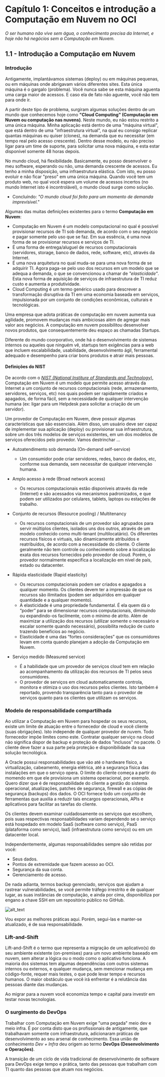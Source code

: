 # Capítulo 1: Conceitos e introdução a Computação em Nuvem no OCI

_O ser humano não vive sem água, o conhecimento precisa da Internet, e hoje não há negócios sem a Computação em Nuvem._

## 1.1 - Introdução a Computação em Nuvem

### __Introdução__

Antigamente, implantávamos sistemas (deploy) ou em máquinas pequenas, ou em máquinas onde abrigavam vários diferentes sites. Esta única máquina é o gargalo (problema). Você nunca sabe se esta máquina aguenta uma carga maior de acessos. E caso ela de fato não aguente, você não tem para onde ir.

A partir deste tipo de problema, surgiram algumas soluções dentro de um mundo que conhecemos hoje como **"Cloud Computing" (Computação em Nuvem ou computação nas nuvens)**. Neste mundo, eu não estou restrito a uma única máquina. Minha aplicação está dentro de uma "máquina virtual", que está dentro de uma "infraestrutura virtual", na qual eu consigo replicar quantas máquinas eu quiser (clones), na demanda que eu necessitar (em tempo real pelo acesso crescente). Dentro desse modelo, eu não preciso ligar para um time de suporte, para solicitar uma nova máquina, e esta estar disponível somente 48 horas depois.

No mundo cloud, há flexibilidade. Basicamente, eu posso desenvolver o meu software, esperando ou não, uma demanda crescente de acessos. Eu tenho a minha disposição, uma infraestrutura elástica. Com isto, eu posso evoluir e não ficar "preso" em uma única máquina. Quando você tem um produto web, no qual você espera um volume de acessos incertos (no mundo Internet isto é incontrolável), o mundo cloud surge como solução.

- Concluíndo: _"O mundo cloud foi feito para um momento de demanda imprevísivel."_

Algumas das muitas definições existentes para o termo **Computação em Nuvem**:

- Computação em Nuvem é um modelo computacional no qual é possível provisionar recursos de TI sob demanda, de acordo com o seu negócio e pagar somente pelo uso que se faz. Em sua essência, é uma nova forma de se provisionar recursos e serviços de TI.
- É uma forma de entrega/aluguel de recursos computacionais (servidores, storage, banco de dados, rede, software, etc), através da Internet.
- É uma nova arquitetura  no qual muda-se para uma nova forma de se adquirir TI. Agora paga-se pelo uso dos recursos em um modelo que se adequa a demanda, o que se convencionou a chamar de _"elasticidade"_. Esta nova forma de aquisição de serviços de infraestrutura de TI reduz custo e aumenta a produtividade.
- Cloud Computing é um termo genérico usado para descrever a transformação disruptiva da TI em uma economia baseada em serviços, impulsionada por um conjunto de condições econômicas, culturais e tecnológicas.

Uma empresa que adota práticas de computação em nuvem aumenta sua agilidade, promovem mudanças mais ambiciosas além de agregar mais valor aos negócios. A computação em nuvem possibilitou desenvolver novos produtos, que consequentemente deu espaço as chamadas Startups. 

Diferente do mundo coorporativo, onde há o desenvolvimento de sistemas internos ou aqueles que ninguém vê, startups tem exigências para a web que incluem escalabilidade, usabilidade, desenvolvimento ágil, ferramental adequado e desempenho para criar bons produtos e atrair mais pessoas.

#### Definições do NIST

De acordo com o _[NIST (National Institure of Standards and Technology)](https://nvlpubs.nist.gov/nistpubs/Legacy/SP/nistspecialpublication800-145.pdf)_, Computação em Nuvem é um modelo que permite acesso através da Internet a um conjunto de recursos computacionais (rede, armazenamento, servidores, serviços, etc) nos quais podem ser rapidamente criados e apagados, de forma fácil, sem a necessidade de qualquer intervenção humana (ex: ligar para um Helpdesk para solicitar a criação de um servidor).

Um provedor de Computação em Nuvem, deve possuir algumas características que são essenciais. Além disso, um usuário deve ser capaz de implementar sua aplicação (deploy) ou provisionar sua infraestrutura, sobre um dos três modelos de serviços existentes, em um dos modelos de serviços oferecidos pelo provedor. Vamos destrinchar ...

- Autoatendimento sob demanda (On-demand self-service)
    - Um consumidor pode criar servidores, redes, banco de dados, etc, conforme sua demanda, sem necessitar de qualquer intervenção humana.

- Amplo acesso à rede (Broad network access)
    - Os recursos computacionais estão disponíveis através da rede (Internet) e são acessados via mecanismos padronizados, e que podem ser utilizados por celulares, tablets, laptops ou estações de trabalho.

- Conjunto de recursos (Resource pooling) / Multitenancy
    - Os recursos computacionais de um provedor são agrupados para servir múltiplos clientes, isolados uns dos outros, através de um modelo conhecido como multi-tenant (multilocatário). Os diferentes recursos físicos e virtuais, são dinamicamente atribuídos e reatribuídos, de acordo com a necessidade do cliente. O cliente geralmente não tem controle ou conhecimento sobre a localização exata dos recursos fornecidos pelo provedor de cloud. Porém, o provedor normalmente especifica a localização em nível de país, estado ou datacenter.

- Rápida elasticidade (Rapid elasticity)
    - Os recursos computacionais podem ser criados e apagados a qualquer momento. Os clientes devem ter a impressão de que os recursos são ilimitados (podem ser adquiridos em qualquer quantidade e a qualquer momento).
    - A elasticidade é uma propriedade fundamental. É ela quem dá o “poder” para se dimensionar recursos computacionais, diminuindo ou expandindo-os facilmente, com o mínimo de atrito. Além de maximizar a utilização dos recursos (utilizar somente o necessário e escalar somente quando necessário), possibilita redução de custo trazendo benefícios ao negócio.
    - Elasticidade é uma das “fortes considerações” que os consumidores levam em conta quando planejam a adoção da Computação em Nuvem.

- Serviço medido (Measured service)
    - É a habilidade que um provedor de serviços cloud tem em relação ao acompanhamento da utilização dos recursos de TI pelos seus consumidores.
    - O provedor de serviços em cloud automaticamente controla, monitora e otimiza o uso dos recursos pelos clientes. Isto também é reportado, provendo transparência tanto para o provedor de serviços quanto para os clientes que utilizam os serviços.

### Modelo de responsabilidade compartilhada

Ao utilizar a Computação em Nuvem para hospedar os seus recursos, existe um limite de atuação entre o fornecedor de cloud e você cliente (suas obrigações). Isto independe de qualquer provedor de nuvem. Todo fornecedor impõe limites como este. Contratar qualquer serviço na cloud não significa dispor de backup e proteção de dados "inclusos" no pacote. O cliente deve fazer a sua parte pela proteção e disponibilidade da sua solução tecnológica.

A Oracle possui responsabilidades que vão até o hardware físico, a virtualização, cabeamento, energia elétrica, até a segurança física das instalações em que o serviço opera. O limite do cliente começa a partir do momendo em que ele provisiona um sistema operacional, por exemplo. Quero dizer que é de responsabilidade do cliente a gestão do sistema operacional, atualizações, patches de segurança, firewall e as cópias de segurança (backups) dos dados. O OCI fornece todo um conjunto de ferramentas que auxilia a reduzir tais encargos operacionais, APIs e aplicativos para facilitar as tarefas do cliente. 

Os clientes devem examinar cuidadosamente os serviços que escolhem, pois suas respectivas responsabilidades variam dependendo se o serviço está hospedado em modelo SaaS (software como serviço), PaaS (plataforma como serviço), IaaS (infraestrutura como serviço) ou em um datacenter local.

Independentemente, algumas responsabilidades sempre são retidas por você:

- Seus dados.
- Pontos de extremidade que fazem acesso ao OCI.
- Segurança da sua conta.
- Gerenciamento de acesso.

De nada adianta, termos backup gerenciado, serviços que ajudam a rastrear vulnerabilidades, se você permite tráfego irrestrito e de qualquer lugar, as suas instâncias de computação, e ainda por cima, disponibiliza por engano a chave SSH em um repositório público no GitHub.  

![alt_text](./images/oracle-customer-controlled.jpg "Oracle vs. Customer Controlled")

Vou expor as melhores práticas aqui. Porém, segui-las e manter-se atualizado, é de sua responsabilidade.

### __Lift-and-Shift__

Lift-and-Shift é o termo que representa a migração de um aplicativo(s) do seu ambiente existente (on-premises) para um novo ambiente baseado em nuvem, sem alterar a lógica ou o modo como o aplicativo funciona. A maioria dos sistemas tem algumas dependências com outros sistemas internos ou externos, e qualquer mudança, sem mencionar mudança em código-fonte, requer mais testes, o que pode levar tempo e recursos humanos. O maior obstáculo que você irá enfrentar é a relutância das pessoas diante das mudanças.

Ao migrar para a nuvem você economiza tempo e capital para investir em testar novas tecnologias.

### __O surgimento do DevOps__

Trabalhar com Computação em Nuvem exige "uma pegada" meio dev e meio infra. É por conta disto que os profissionais de antigamente, que trabalhavam somente com infraestrutura, adicionaram práticas de desenvolvimento ao seu arsenal de conhecimento. Essa união de conhecimento _Dev + Infra_ deu origem ao termo **DevOps (Desenvolvimento e Operações)**.

A transição de um ciclo de vida tradicional de desenvolvimento de software para DevOps exige tempo e prática, tanto das pessoas que trabalham com TI quanto das pessoas que atuam nos negócios.